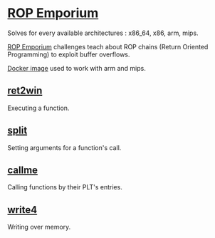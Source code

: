 # [ROP Emporium](https://ropemporium.com/)

Solves for every available architectures : x86_64, x86, arm, mips.

[ROP Emporium](https://ropemporium.com/) challenges teach about ROP chains (Return Oriented Programming) to exploit buffer overflows.

[Docker image](./Dockerfile) used to work with arm and mips.

## [ret2win](./01_ret2win/)

Executing a function.

## [split](./02_split/)

Setting arguments for a function's call.

## [callme](./03_callme/)

Calling functions by their PLT's entries.

## [write4](./04_write4/)

Writing over memory.
